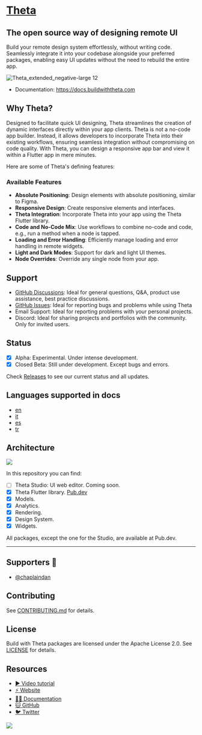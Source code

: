 # [Theta](https://buildwiththeta.com)

## The open source way of designing remote UI

Build your remote design system effortlessly, without writing code. Seamlessly integrate it into your codebase alongside your preferred packages, enabling easy UI updates without the need to rebuild the entire app.

![Theta_extended_negative-large 12](https://github.com/buildwiththeta/buildwiththeta/assets/49411143/ec0a50fc-e946-4750-95c5-1af84776f461)

- Documentation: https://docs.buildwiththeta.com

## Why Theta?

Designed to facilitate quick UI designing, Theta streamlines the creation of dynamic interfaces directly within your app clients. Theta is not a no-code app builder. Instead, it allows developers to incorporate Theta into their existing workflows, ensuring seamless integration without compromising on code quality. With Theta, you can design a responsive app bar and view it within a Flutter app in mere minutes.

Here are some of Theta's defining features:

### Available Features

- **Absolute Positioning**: Design elements with absolute positioning, similar to Figma.
- **Responsive Design**: Create responsive elements and interfaces.
- **Theta Integration**: Incorporate Theta into your app using the Theta Flutter library.
- **Code and No-Code Mix**: Use workflows to combine no-code and code, e.g., run a method when a node is tapped.
- **Loading and Error Handling**: Efficiently manage loading and error handling in remote widgets.
- **Light and Dark Modes**: Support for dark and light UI themes.
- **Node Overrides**: Override any single node from your app.

## Support
- [GitHub Discussions](https://github.com/buildwiththeta/buildwiththeta/discussions): Ideal for general questions, Q&A, product use assistance, best practice discussions.
- [GitHub Issues](https://github.com/buildwiththeta/buildwiththeta/issues): Ideal for reporting bugs and problems while using Theta
- Email Support: Ideal for reporting problems with your personal projects.
- Discord: Ideal for sharing projects and portfolios with the community. Only for invited users.

## Status
- [x] Alpha: Experimental. Under intense development.
- [x] Closed Beta: Still under development. Except bugs and errors.

Check [Releases](https://github.com/buildwiththeta/buildwiththeta/releases) to see our current status and all updates.

## Languages supported in docs

- [en](https://docs.page/buildwiththeta/buildwiththeta/en)
- [it](https://docs.page/buildwiththeta/buildwiththeta/it)
- [es](https://docs.page/buildwiththeta/buildwiththeta/es)
- [tr](https://docs.page/buildwiththeta/buildwiththeta/tr)

## Architecture

<img src="https://fftefqqvfkkewuokofds.supabase.co/storage/v1/object/public/theta-assets/Architecture-min.jpg" />

In this repository you can find:

- [ ] Theta Studio: UI web editor. Coming soon.
- [x] Theta Flutter library. [Pub.dev](https://pub.dev/packages/theta)
- [x] Models.
- [x] Analytics.
- [x] Rendering.
- [x] Design System.
- [x] Widgets.  

All packages, except the one for the Studio, are available at Pub.dev.

---

## Supporters 💙

- [@chaplaindan](https://github.com/chaplaindan)

## Contributing

See [CONTRIBUTING.md](https://github.com/buildwiththeta/buildwiththeta/blob/main/CONTRIBUTING.md) for details.

## License

Build with Theta packages are licensed under the Apache License 2.0. See [LICENSE](https://github.com/buildwiththeta/buildwiththeta/blob/main/LICENSE) for details.

## Resources

- [▶️ Video tutorial](https://www.youtube.com/watch?v=oFed0NIqBZI)
- [⚡️ Website](https://buildwiththeta.com)
- [🧑‍🏫 Documentation](https://docs.page/buildwiththeta/buildwiththeta/)
- [🐱 GitHub](https://github.com/buildwiththeta/buildwiththeta)
- [🐦 Twitter](https://twitter.com/buildwiththeta)

<img src="https://fftefqqvfkkewuokofds.supabase.co/storage/v1/object/public/theta-assets/logos/Theta_extended_negative-large.svg"/>
